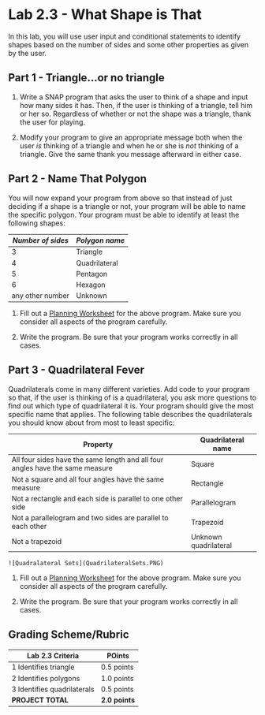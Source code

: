 # Lab 2.3 - What Shape is That

In this lab, you will use user input and conditional statements to identify shapes based on the number of sides and some other properties as given by the user.

## Part 1 - Triangle...or no triangle

1. Write a SNAP program that asks the user to think of a shape and input how many sides it has.  Then, if the user is thinking of a triangle, tell him or her so.  Regardless of whether or not the shape was a triangle, thank the user for playing.

2. Modify your program to give an appropriate message both when the user _is_ thinking of a triangle and when he or she is _not_ thinking of a triangle.  Give the same thank you message afterward in either case.

## Part 2 - Name That Polygon

You will now expand your program from above so that instead of just deciding if a shape is a triangle or not, your program will be able to name the specific polygon.  Your program must be able to identify at least the following shapes:  

| _Number of sides_ | _Polygon name_ |
| ----------------- | -------------- |
| 3                 | Triangle       |
| 4                 | Quadrilateral  |
| 5                 | Pentagon       |
| 6                 | Hexagon        |
| any other number  | Unknown        |

1. Fill out a [Planning Worksheet](https://tealsk12.gitbooks.io/introduction-to-computer-science/content/SNAP%20Program%20Design%20and%20Planning%20Worksheet.docx) for the above program.  Make sure you consider all aspects of the program carefully.

2. Write the program.  Be sure that your program works correctly in all cases.

## Part 3 - Quadrilateral Fever

Quadrilaterals come in many different varieties.  Add code to your program so that, if the user is thinking of is a quadrilateral, you ask more questions to find out which type of quadrilateral it is.  Your program should give the most specific name that applies.  The following table describes the quadrilaterals you should know about from most to least specific:

| **Property** | **Quadrilateral name** |
| ------------ | --------------------- |
| All four sides have the same length and all four angles have the same measure | Square |
| Not a square and all four angles have the same measure | Rectangle |
| Not a rectangle and each side is parallel to one other side | Parallelogram |
| Not a parallelogram and two sides are parallel to each other  | Trapezoid |
| Not a trapezoid | Unknown quadrilateral |

    ![Quadralateral Sets](QuadrilateralSets.PNG)

1. Fill out a [Planning Worksheet](https://tealsk12.gitbooks.io/introduction-to-computer-science/content/SNAP%20Program%20Design%20and%20Planning%20Worksheet.docx) for the above program.  Make sure you consider all aspects of the program carefully.

2. Write the program.  Be sure that your program works correctly in all cases.

## Grading Scheme/Rubric

| **Lab 2.3 Criteria**                | POints         |
| ----------------------------------- | -------------- |
| 1 Identifies triangle               | 0.5 points     |
| 2 Identifies polygons               | 1.0 points     |
| 3 Identifies quadrilaterals         | 0.5 points     |
| **PROJECT TOTAL**                   | **2.0 points** |
